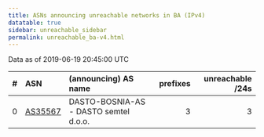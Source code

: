 ```yaml
---
title: ASNs announcing unreachable networks in BA (IPv4)
datatable: true
sidebar: unreachable_sidebar
permalink: unreachable_ba-v4.html
---
```


Data as of 2019-06-19 20:45:00 UTC


<div class="datatable-begin"></div>

|   # | ASN                                    | (announcing) AS name                  |   prefixes |   unreachable /24s |
|----:|:---------------------------------------|:--------------------------------------|-----------:|-------------------:|
|   0 | [AS35567](unreachable_AS35567-v4.html) | DASTO-BOSNIA-AS - DASTO semtel d.o.o. |          3 |                  3 |

<div class="datatable-end"></div>